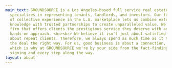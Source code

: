 ```yaml
---
main_text: GROUNDSOURCE is a Los Angeles-based full service real estate firm that
  specializes in representing tenants, landlords, and investors. Our forty-five year
  of collective experience in the L.A. marketplace lets us combine extensive insider
  knowledge with trusted partnerships to create unparalleled value. We're a boutique
  firm that offers clients the prestigious service they deserve with an intimate,
  hands-on approach. <br><br> We believe it isn't just about satisfied clients, it's
  about repeat clients. Therefore, we always spend as much time as it takes to close
  the deal the right way. For us, good business is about a connection, not a commission
  which is why at GROUNDSOURCE we're by your side from the fact-finding to the lease
  signing and every step along the way.
layout: about
---
```


